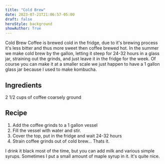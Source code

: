 ```yaml
---
title: "Cold Brew"
date: 2023-07-21T21:06:57-05:00
draft: false
heroStyle: background
showAuthor: True
---
```


Cold Brew Coffee is brewed cold in the fridge, due to it's brewing process it's less bitter and thus more sweet then coffee brewed hot. In the summer we make cold brew by the gallon, letting it steep for 24-32 hours in a glass jar, straining out the grinds, and just leave it in the fridge for the week. Of course you can make it at a smaller scale we just happen to have a 1 gallon glass jar because I used to make kombucha.

## Ingredients

2 1/2 cups of coffee coarsely ground

## Recipe

1. Add the coffee grinds to a 1 gallon vessel
2. Fill the vessel with water and stir.
3. Cover the top, put in the fridge and wait 24-32 hours
4. Strain coffee grinds out of cold brew... Thats it.

I drink it black most of the time, but you can add milk and various simple syrups. Sometimes I put a small amount of maple syrup in it. It's quite nice.